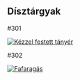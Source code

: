 <section id="disztargyak">
  <h2>Dísztárgyak</h2>
  <div class="product">
    <p>#301</p>
    <a href="images/disztargyak/disz1_large.jpg" target="_blank">
      <img src="images/disztargyak/disz1_thumb.jpg" alt="Kézzel festett tányér" style="max-width: 200px;">
    </a>
  </div>
  <div class="product">
    <p>#302</p>
    <a href="images/disztargyak/disz2_large.jpg" target="_blank">
      <img src="images/disztargyak/disz2_thumb.jpg" alt="Fafaragás" style="max-width: 200px;">
    </a>
  </div>
</section>
